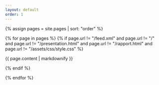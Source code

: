 ```yaml
---
layout: default
order: 1
---
```


{% assign pages = site.pages | sort: "order" %}

{% for page in pages %}
  {% if page.url != "/feed.xml" and  page.url != "/" and page.url != "/presentation.html" and page.url != "/rapport.html" and page.url != "/assets/css/style.css"   %}

{{ page.content | markdownify }}

  {% endif %}

{% endfor %}